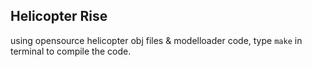 ## Helicopter Rise
using opensource helicopter obj files & modelloader code, type `make` in terminal to compile the code.
